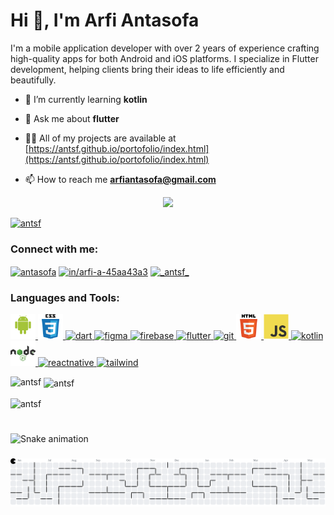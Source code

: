 <h1 align="left">Hi 👋, I'm Arfi Antasofa</h1>
<p align="left">I'm a mobile application developer with over 2 years of experience crafting high-quality apps for both Android and iOS platforms. I specialize in Flutter development, helping clients bring their ideas to life efficiently and beautifully.</p>

- 🌱 I’m currently learning **kotlin**

- 💬 Ask me about **flutter**

- 👨‍💻 All of my projects are available at [https://antsf.github.io/portofolio/index.html](https://antsf.github.io/portofolio/index.html)

- 📫 How to reach me **arfiantasofa@gmail.com**


<div align="center">
  <img src="https://profile-counter.glitch.me/antsf/count.svg?"  />
</div>

<!-- <p align="left"> <img src="https://komarev.com/ghpvc/?username=antsf&label=Profile%20views&color=0e75b6&style=flat" alt="antsf" /> </p> -->

<p align="left"> <a href="https://github.com/ryo-ma/github-profile-trophy"><img src="https://github-profile-trophy.vercel.app/?username=antsf" alt="antsf" /></a> </p>

<!-- <p align="left"> <a href="https://twitter.com/antasofa" target="blank"><img src="https://img.shields.io/twitter/follow/antasofa?logo=twitter&style=for-the-badge" alt="antasofa" /></a> </p> -->

<h3 align="left">Connect with me:</h3>
<p align="left">
<a href="https://twitter.com/antasofa" target="blank"><img align="center" src="https://raw.githubusercontent.com/rahuldkjain/github-profile-readme-generator/master/src/images/icons/Social/twitter.svg" alt="antasofa" height="30" width="40" /></a>
<a href="https://linkedin.com/in/in/arfi-a-45aa43a3" target="blank"><img align="center" src="https://raw.githubusercontent.com/rahuldkjain/github-profile-readme-generator/master/src/images/icons/Social/linked-in-alt.svg" alt="in/arfi-a-45aa43a3" height="30" width="40" /></a>
<a href="https://instagram.com/_antsf_" target="blank"><img align="center" src="https://raw.githubusercontent.com/rahuldkjain/github-profile-readme-generator/master/src/images/icons/Social/instagram.svg" alt="_antsf_" height="30" width="40" /></a>
</p>

<h3 align="left">Languages and Tools:</h3>
<p align="left"> <a href="https://developer.android.com" target="_blank" rel="noreferrer"> <img src="https://raw.githubusercontent.com/devicons/devicon/master/icons/android/android-original-wordmark.svg" alt="android" width="40" height="40"/> </a> <a href="https://www.w3schools.com/css/" target="_blank" rel="noreferrer"> <img src="https://raw.githubusercontent.com/devicons/devicon/master/icons/css3/css3-original-wordmark.svg" alt="css3" width="40" height="40"/> </a> <a href="https://dart.dev" target="_blank" rel="noreferrer"> <img src="https://www.vectorlogo.zone/logos/dartlang/dartlang-icon.svg" alt="dart" width="40" height="40"/> </a> <a href="https://www.figma.com/" target="_blank" rel="noreferrer"> <img src="https://www.vectorlogo.zone/logos/figma/figma-icon.svg" alt="figma" width="40" height="40"/> </a> <a href="https://firebase.google.com/" target="_blank" rel="noreferrer"> <img src="https://www.vectorlogo.zone/logos/firebase/firebase-icon.svg" alt="firebase" width="40" height="40"/> </a> <a href="https://flutter.dev" target="_blank" rel="noreferrer"> <img src="https://www.vectorlogo.zone/logos/flutterio/flutterio-icon.svg" alt="flutter" width="40" height="40"/> </a> <a href="https://git-scm.com/" target="_blank" rel="noreferrer"> <img src="https://www.vectorlogo.zone/logos/git-scm/git-scm-icon.svg" alt="git" width="40" height="40"/> </a> <a href="https://www.w3.org/html/" target="_blank" rel="noreferrer"> <img src="https://raw.githubusercontent.com/devicons/devicon/master/icons/html5/html5-original-wordmark.svg" alt="html5" width="40" height="40"/> </a> <a href="https://developer.mozilla.org/en-US/docs/Web/JavaScript" target="_blank" rel="noreferrer"> <img src="https://raw.githubusercontent.com/devicons/devicon/master/icons/javascript/javascript-original.svg" alt="javascript" width="40" height="40"/> </a> <a href="https://kotlinlang.org" target="_blank" rel="noreferrer"> <img src="https://www.vectorlogo.zone/logos/kotlinlang/kotlinlang-icon.svg" alt="kotlin" width="40" height="40"/> </a> <a href="https://nodejs.org" target="_blank" rel="noreferrer"> <img src="https://raw.githubusercontent.com/devicons/devicon/master/icons/nodejs/nodejs-original-wordmark.svg" alt="nodejs" width="40" height="40"/> </a> <a href="https://reactnative.dev/" target="_blank" rel="noreferrer"> <img src="https://reactnative.dev/img/header_logo.svg" alt="reactnative" width="40" height="40"/> </a> <a href="https://tailwindcss.com/" target="_blank" rel="noreferrer"> <img src="https://www.vectorlogo.zone/logos/tailwindcss/tailwindcss-icon.svg" alt="tailwind" width="40" height="40"/> </a> </p>


<p><img align="left" src="https://github-readme-stats.vercel.app/api/top-langs?username=antsf&show_icons=true&locale=en&layout=compact" alt="antsf" /></p>

<p>&nbsp;<img align="center" src="https://github-readme-stats.vercel.app/api?username=antsf&show_icons=true&locale=en" alt="antsf" /></p>

<p><img align="center" src="https://github-readme-streak-stats.herokuapp.com/?user=antsf&" alt="antsf" /></p>

###

<br clear="both">

<img src="https://raw.githubusercontent.com/antsf/antsf/output/snake.svg" alt="Snake animation" />

###

<picture>
  <source media="(prefers-color-scheme: dark)" srcset="https://raw.githubusercontent.com/antsf/antsf/output/pacman-contribution-graph-dark.svg">
  <source media="(prefers-color-scheme: light)" srcset="https://raw.githubusercontent.com/antsf/antsf/output/pacman-contribution-graph.svg">
  <img alt="pacman contribution graph" src="https://raw.githubusercontent.com/antsf/antsf/output/pacman-contribution-graph.svg">
</picture>

<!-- ###

<div align="center">
  <img src="https://spotify-recently-played-readme.vercel.app/api?count=5" alt="Spotify recently played"  />
</div> -->

<!-- ###

<div align="center">
  <img src="https://github-read-medium-git-main.pahlevikun.vercel.app/latest?limit=4" alt="Layout with last medium posts"  />
</div>

### -->
